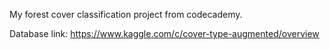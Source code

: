 My forest cover classification project from codecademy.

Database link: https://www.kaggle.com/c/cover-type-augmented/overview